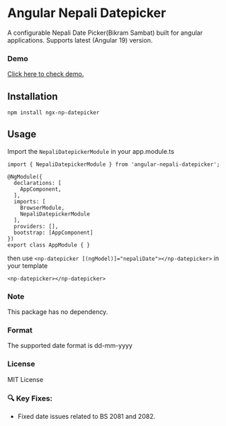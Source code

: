 # Angular Nepali Datepicker

A configurable Nepali Date Picker(Bikram Sambat) built for angular applications. Supports latest (Angular 19) version.

### Demo

<a href="https://wwwbijay.github.io/angular-nepali-datepicker/" target="_blank">Click here to check demo.</a>

## Installation

```
npm install ngx-np-datepicker
```

## Usage

Import the `NepaliDatepickerModule` in your app.module.ts

```
import { NepaliDatepickerModule } from 'angular-nepali-datepicker';

@NgModule({
  declarations: [
    AppComponent,
  ],
  imports: [
    BrowserModule,
    NepaliDatepickerModule
  ],
  providers: [],
  bootstrap: [AppComponent]
})
export class AppModule { }
```

then use `<np-datepicker [(ngModel)]="nepaliDate"></np-datepicker>` in your template

```
<np-datepicker></np-datepicker>
```

### Note

This package has no dependency.

### Format

The supported date format is dd-mm-yyyy

### License

MIT License

### 🔍 Key Fixes:

- Fixed date issues related to BS 2081 and 2082.

